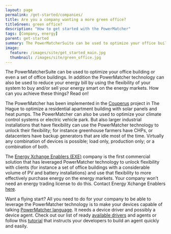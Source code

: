 ```yaml
---
layout: page
permalink: /get-started/companies/
title: Are you a company wanting a more green office?
titleGreen: green office?
description: "How to get started with the PowerMatcher"
tags: [Company, energy]
parent: get-started
summary: The PowerMatcherSuite can be used to optimize your office building or even a set of office buildings.
image:
  feature: /images/site/get_started_main.jpg
  thumbnail: /images/site/green_office.jpg
---
```


The PowerMatcherSuite can be used to optimize your office building or even a set of office buildings. In addition the PowerMatcher technology can also be used to reduce your energy bill by using the flexibility of your system to buy and/or sell your energy smart on the energy markets. How can you achieve these things? Read on!

The PowerMatcher has been implemented in the [Couperus](http://flexiblepower.github.io/in-practice/in-operation/) project in The Hague to optimize a residential apartment building with solar panels and heat pumps. The PowerMatcher can also be used to optimize your climate control systems or electric vehicle park. But also larger industrial installations that have flexibility  can use the PowerMatcher technology to unlock their flexibility; for instance greenhouse farmers have CHPs, or datacenters have backup generators that are idle most of the time. Virtually any combination of devices is possible; load only, production only; or a combination of both.

The [Energy Xchange Enablers (EXE)](https://energy-exchange-enablers.com/) company is the first commercial solution that has leveraged PowerMatcher technology to unlock flexibility with clients (for instance a set of office buildings with a considerable volume of PV and battery installations) and use that flexibility to more effectively purchase energy on the energy markets. Your company won’t need an energy trading license to do this. Contact Energy Xchange Enablers [here](https://energy-exchange-enablers.com/contact/).

Want a flying start? All you need to do for your company to be able to leverage the PowerMatcher technology is to make your devices capable of talking [PowerMatcher language](http://fpai-ci.sensorlab.tno.nl/builds/powermatcher-documentation/master/html/CreationOfDeviceAgent.html). It needs a device driver and possibly a device agent. Check out our list of ready [available drivers](http://flexiblepower.github.io/in-practice/driver-list/) and agents or follow this [tutorial](http://fpai-ci.sensorlab.tno.nl/builds/powermatcher-documentation/master/html/Tutorials.html) that instructs your developers to build an agent quickly and easily.
